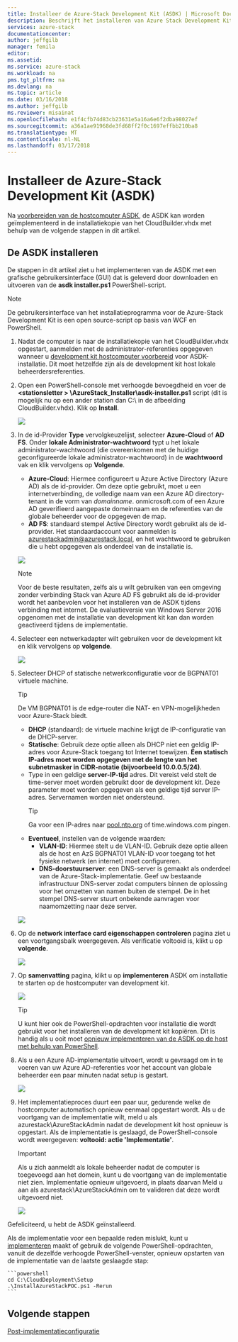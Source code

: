 ```yaml
---
title: Installeer de Azure-Stack Development Kit (ASDK) | Microsoft Docs
description: Beschrijft het installeren van Azure Stack Development Kit (ASDK).
services: azure-stack
documentationcenter: 
author: jeffgilb
manager: femila
editor: 
ms.assetid: 
ms.service: azure-stack
ms.workload: na
pms.tgt_pltfrm: na
ms.devlang: na
ms.topic: article
ms.date: 03/16/2018
ms.author: jeffgilb
ms.reviewer: misainat
ms.openlocfilehash: e1f4cfb74d83cb23631e5a16a6e6f2dba98027ef
ms.sourcegitcommit: a36a1ae91968de3fd68ff2f0c1697effbb210ba8
ms.translationtype: MT
ms.contentlocale: nl-NL
ms.lasthandoff: 03/17/2018
---
```

# <a name="install-the-azure-stack-development-kit-asdk"></a>Installeer de Azure-Stack Development Kit (ASDK)
Na [voorbereiden van de hostcomputer ASDK](asdk-prepare-host.md), de ASDK kan worden geïmplementeerd in de installatiekopie van het CloudBuilder.vhdx met behulp van de volgende stappen in dit artikel.

## <a name="install-the-asdk"></a>De ASDK installeren
De stappen in dit artikel ziet u het implementeren van de ASDK met een grafische gebruikersinterface (GUI) dat is geleverd door downloaden en uitvoeren van de **asdk installer.ps1** PowerShell-script.

> [!NOTE]
> De gebruikersinterface van het installatieprogramma voor de Azure-Stack Development Kit is een open source-script op basis van WCF en PowerShell.


1. Nadat de computer is naar de installatiekopie van het CloudBuilder.vhdx opgestart, aanmelden met de administrator-referenties opgegeven wanneer u [development kit hostcomputer voorbereid](asdk-prepare-host.md) voor ASDK-installatie. Dit moet hetzelfde zijn als de development kit host lokale beheerdersreferenties.
2. Open een PowerShell-console met verhoogde bevoegdheid en voer de  **&lt;stationsletter > \AzureStack_Installer\asdk-installer.ps1** script (dit is mogelijk nu op een ander station dan C:\ in de afbeelding CloudBuilder.vhdx). Klik op **Install**.

    ![](media/asdk-install/1.PNG) 

3. In de id-Provider **Type** vervolgkeuzelijst, selecteer **Azure-Cloud** of **AD FS**. Onder **lokale Administrator-wachtwoord** typt u het lokale administrator-wachtwoord (die overeenkomen met de huidige geconfigureerde lokale administrator-wachtwoord) in de **wachtwoord** vak en klik vervolgens op  **Volgende**.
    - **Azure-Cloud**: Hiermee configureert u Azure Active Directory (Azure AD) als de id-provider. Om deze optie gebruikt, moet u een internetverbinding, de volledige naam van een Azure AD directory-tenant in de vorm van *domainname*. onmicrosoft.com of een Azure AD geverifieerd aangepaste domeinnaam en de referenties van de globale beheerder voor de opgegeven de map. 
    - **AD FS**: standaard stempel Active Directory wordt gebruikt als de id-provider. Het standaardaccount voor aanmelden is azurestackadmin@azurestack.local, en het wachtwoord te gebruiken die u hebt opgegeven als onderdeel van de installatie is.

    ![](media/asdk-install/2.PNG) 
    
    > [!NOTE]
    > Voor de beste resultaten, zelfs als u wilt gebruiken van een omgeving zonder verbinding Stack van Azure AD FS gebruikt als de id-provider wordt het aanbevolen voor het installeren van de ASDK tijdens verbinding met internet. De evaluatieversie van Windows Server 2016 opgenomen met de installatie van development kit kan dan worden geactiveerd tijdens de implementatie.
4. Selecteer een netwerkadapter wilt gebruiken voor de development kit en klik vervolgens op **volgende**.

    ![](media/asdk-install/3.PNG)

5. Selecteer DHCP of statische netwerkconfiguratie voor de BGPNAT01 virtuele machine.
    > [!TIP]
    > De VM BGPNAT01 is de edge-router die NAT- en VPN-mogelijkheden voor Azure-Stack biedt.

    - **DHCP** (standaard): de virtuele machine krijgt de IP-configuratie van de DHCP-server.
    - **Statische**: Gebruik deze optie alleen als DHCP niet een geldig IP-adres voor Azure-Stack toegang tot Internet toewijzen. **Een statisch IP-adres moet worden opgegeven met de lengte van het subnetmasker in CIDR-notatie (bijvoorbeeld 10.0.0.5/24)**.
    - Type in een geldige **server-IP-tijd** adres. Dit vereist veld stelt de time-server moet worden gebruikt door de development kit. Deze parameter moet worden opgegeven als een geldige tijd server IP-adres. Servernamen worden niet ondersteund.
      > [!TIP]
      > Ga voor een IP-adres naar [pool.ntp.org](http:\\pool.ntp.org) of time.windows.com pingen. 
    - **Eventueel**, instellen van de volgende waarden:
        - **VLAN-ID**: Hiermee stelt u de VLAN-ID. Gebruik deze optie alleen als de host en AzS BGPNAT01 VLAN-ID voor toegang tot het fysieke netwerk (en internet) moet configureren. 
        - **DNS-doorstuurserver**: een DNS-server is gemaakt als onderdeel van de Azure-Stack-implementatie. Geef uw bestaande infrastructuur DNS-server zodat computers binnen de oplossing voor het omzetten van namen buiten de stempel. De in het stempel DNS-server stuurt onbekende aanvragen voor naamomzetting naar deze server.

    ![](media/asdk-install/4.PNG)

6. Op de **network interface card eigenschappen controleren** pagina ziet u een voortgangsbalk weergegeven. Als verificatie voltooid is, klikt u op **volgende**.

    ![](media/asdk-install/5.PNG)

9. Op **samenvatting** pagina, klikt u op **implementeren** ASDK om installatie te starten op de hostcomputer van development kit.

    ![](media/asdk-install/6.PNG)

    > [!TIP]
    > U kunt hier ook de PowerShell-opdrachten voor installatie die wordt gebruikt voor het installeren van de development kit kopiëren. Dit is handig als u ooit moet [opnieuw implementeren van de ASDK op de host met behulp van PowerShell](asdk-deploy-powershell.md).

10. Als u een Azure AD-implementatie uitvoert, wordt u gevraagd om in te voeren van uw Azure AD-referenties voor het account van globale beheerder een paar minuten nadat setup is gestart.

    ![](media/asdk-install/7.PNG)

11. Het implementatieproces duurt een paar uur, gedurende welke de hostcomputer automatisch opnieuw eenmaal opgestart wordt. Als u de voortgang van de implementatie wilt, meld u als azurestack\AzureStackAdmin nadat de development kit host opnieuw is opgestart. Als de implementatie is geslaagd, de PowerShell-console wordt weergegeven: **voltooid: actie 'Implementatie'**. 
    > [!IMPORTANT]
    > Als u zich aanmeldt als lokale beheerder nadat de computer is toegevoegd aan het domein, kunt u de voortgang van de implementatie niet zien. Implementatie opnieuw uitgevoerd, in plaats daarvan Meld u aan als azurestack\AzureStackAdmin om te valideren dat deze wordt uitgevoerd niet.

    ![](media/asdk-install/8.PNG)

Gefeliciteerd, u hebt de ASDK geïnstalleerd.

Als de implementatie voor een bepaalde reden mislukt, kunt u [implementeren](asdk-redeploy.md) maakt of gebruik de volgende PowerShell-opdrachten, vanuit de dezelfde verhoogde PowerShell-venster, opnieuw opstarten van de implementatie van de laatste geslaagde stap:

    ```powershell
    cd C:\CloudDeployment\Setup
    .\InstallAzureStackPOC.ps1 -Rerun
    ```

## <a name="next-steps"></a>Volgende stappen
[Post-implementatieconfiguratie](asdk-post-deploy.md)